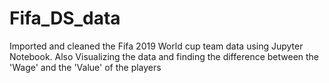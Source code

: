 # Fifa_DS_data

Imported and cleaned the Fifa 2019 World cup team data using Jupyter Notebook.
Also Visualizing the data and finding the difference between the 'Wage' and the 'Value' of the players
